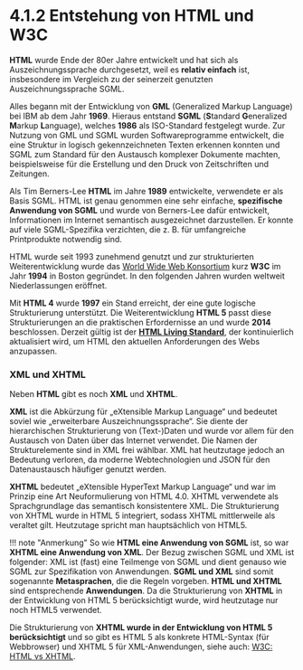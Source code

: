 # 4.1.2 Entstehung von HTML und W3C

**HTML** wurde Ende der 80er Jahre entwickelt und hat sich als Auszeichnungssprache durchgesetzt, weil es **relativ einfach** ist, insbesondere im Vergleich zu der seinerzeit genutzten Auszeichnungssprache SGML.

Alles begann mit der Entwicklung von **GML** (Generalized Markup Language) bei IBM ab dem Jahr **1969**. Hieraus entstand **SGML** (**S**tandard **G**eneralized **M**arkup **L**anguage), welches **1986** als ISO-Standard festgelegt wurde. Zur Nutzung von GML und SGML wurden Softwareprogramme entwickelt, die eine Struktur in logisch gekennzeichneten Texten erkennen konnten und SGML zum Standard für den Austausch komplexer Dokumente machten, beispielsweise für die Erstellung und den Druck von Zeitschriften und Zeitungen.

Als Tim Berners-Lee **HTML** im Jahre **1989** entwickelte, verwendete er als Basis SGML. HTML ist genau genommen eine sehr einfache, **spezifische Anwendung von SGML** und wurde von Berners-Lee dafür entwickelt, Informationen im Internet semantisch ausgezeichnet darzustellen. Er konnte auf viele SGML-Spezifika verzichten, die z. B. für umfangreiche Printprodukte notwendig sind.

HTML wurde seit 1993 zunehmend genutzt und zur strukturierten Weiterentwicklung wurde das [World Wide Web Konsortium](https://www.w3.org) kurz **W3C** im Jahr **1994** in Boston gegründet. In den folgenden Jahren wurden weltweit Niederlassungen eröffnet. 

Mit **HTML 4** wurde **1997** ein Stand erreicht, der eine gute logische Strukturierung unterstützt. Die Weiterentwicklung **HTML 5** passt diese Strukturierungen an die praktischen Erfordernisse an und wurde **2014** beschlossen. Derzeit gültig ist der [**HTML Living Standard**](https://html.spec.whatwg.org/), der kontinuierlich aktualisiert wird, um HTML den aktuellen Anforderungen des Webs anzupassen.

### XML und XHTML

Neben **HTML** gibt es noch **XML** und **XHTML**. 

**XML** ist die Abkürzung für „eXtensible Markup Language“ und bedeutet soviel wie „erweiterbare Auszeichnungssprache“. Sie diente der hierarchischen Strukturierung von (Text-)Daten und wurde vor allem für den Austausch von Daten über das Internet verwendet. Die Namen der Strukturelemente sind in XML frei wählbar. XML hat heutzutage jedoch an Bedeutung verloren, da moderne Webtechnologien und JSON für den Datenaustausch häufiger genutzt werden.

**XHTML** bedeutet „eXtensible HyperText Markup Language“ und war im Prinzip eine Art Neuformulierung von HTML 4.0. XHTML verwendete als Sprachgrundlage das semantisch konsistentere XML. Die Strukturierung von XHTML wurde in HTML 5 integriert, sodass XHTML mittlerweile als veraltet gilt. Heutzutage spricht man hauptsächlich von HTML5.

!!! note "Anmerkung"
    So wie **HTML eine Anwendung von SGML** ist, so war **XHTML eine Anwendung von XML**. Der Bezug zwischen SGML und XML ist folgender: XML ist (fast) eine Teilmenge von SGML und dient genauso wie SGML zur Spezifikation von Anwendungen. **SGML und XML** sind somit sogenannte **Metasprachen**, die die Regeln vorgeben. **HTML und XHTML** sind entsprechende **Anwendungen**. Da die Strukturierung von **XHTML** in der Entwicklung von HTML 5 berücksichtigt wurde, wird heutzutage nur noch HTML5 verwendet.

Die Strukturierung von **XHTML wurde in der Entwicklung von HTML 5 berücksichtigt** und so gibt es HTML 5 als konkrete HTML-Syntax (für Webbrowser) und XHTML 5 für XML-Anwendungen, siehe auch: [W3C: HTML vs XHTML](https://www.w3.org/TR/html51/introduction.html#html-vs-xhtml).
